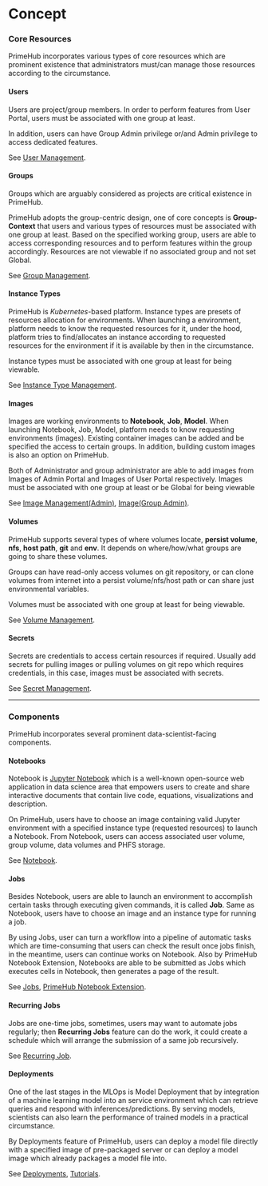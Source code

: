 # Concept

### Core Resources

PrimeHub incorporates various types of core resources which are prominent existence that administrators must/can manage those resources according to the circumstance.

#### Users

Users are project/group members. In order to perform features from User Portal, users must be associated with one group at least.

In addition, users can have Group Admin privilege or/and Admin privilege to access dedicated features.

See [User Management](../../guides/administrator-guide/user-management.md).

#### Groups

Groups which are arguably considered as projects are critical existence in PrimeHub.

PrimeHub adopts the group-centric design, one of core concepts is **Group-Context** that users and various types of resources must be associated with one group at least. Based on the specified working group, users are able to access corresponding resources and to perform features within the group accordingly. Resources are not viewable if no associated group and not set Global.

See [Group Management](../../guides/administrator-guide/group-management.md).

#### Instance Types

PrimeHub is _Kubernetes_-based platform. Instance types are presets of resources allocation for environments. When launching a environment, platform needs to know the requested resources for it, under the hood, platform tries to find/allocates an instance according to requested resources for the environment if it is available by then in the circumstance.

Instance types must be associated with one group at least for being viewable.

See [Instance Type Management](../../guides/administrator-guide/instance-type-management/).

#### Images

Images are working environments to **Notebook**, **Job**, **Model**. When launching Notebook, Job, Model, platform needs to know requesting environments (images). Existing container images can be added and be specified the access to certain groups. In addition, building custom images is also an option on PrimeHub.

Both of Administrator and group administrator are able to add images from Images of Admin Portal and Images of User Portal respectively. Images must be associated with one group at least or be Global for being viewable

See [Image Management(Admin)](../../guides/administrator-guide/image-management/), [Image(Group Admin)](../../guides/user-guide/group-admin/images.md).

#### Volumes

PrimeHub supports several types of where volumes locate, **persist volume**, **nfs**, **host path**, **git** and **env**. It depends on where/how/what groups are going to share these volumes.

Groups can have read-only access volumes on git repository, or can clone volumes from internet into a persist volume/nfs/host path or can share just environmental variables.

Volumes must be associated with one group at least for being viewable.

See [Volume Management](../../guides/administrator-guide/volume-management/).

#### Secrets

Secrets are credentials to access certain resources if required. Usually add secrets for pulling images or pulling volumes on git repo which requires credentials, in this case, images must be associated with secrets.

See [Secret Management](../../guides/administrator-guide/secret-management.md).

***

### Components

PrimeHub incorporates several prominent data-scientist-facing components.

#### Notebooks

Notebook is [Jupyter Notebook](https://jupyter.org/) which is a well-known open-source web application in data science area that empowers users to create and share interactive documents that contain live code, equations, visualizations and description.

On PrimeHub, users have to choose an image containing valid Jupyter environment with a specified instance type (requested resources) to launch a Notebook. From Notebook, users can access associated user volume, group volume, data volumes and PHFS storage.

See [Notebook](broken-reference/).

#### Jobs

Besides Notebook, users are able to launch an environment to accomplish certain tasks through executing given commands, it is called **Job**. Same as Notebook, users have to choose an image and an instance type for running a job.

By using Jobs, user can turn a workflow into a pipeline of automatic tasks which are time-consuming that users can check the result once jobs finish, in the meantime, users can continue works on Notebook. Also by PrimeHub Notebook Extension, Notebooks are able to be submitted as Jobs which executes cells in Notebook, then generates a page of the result.

See [Jobs](../../guides/user-guide/jobs/jobs-recurring-jobs.md), [PrimeHub Notebook Extension](../../guides/user-guide/notebooks/primehub-notebook-extension/).

#### Recurring Jobs

Jobs are one-time jobs, sometimes, users may want to automate jobs regularly; then **Recurring Jobs** feature can do the work, it could create a schedule which will arrange the submission of a same job recursively.

See [Recurring Job](../../guides/user-guide/jobs/jobs-recurring-jobs.md#recurring-jobs).

#### Deployments

One of the last stages in the MLOps is Model Deployment that by integration of a machine learning model into an service environment which can retrieve queries and respond with inferences/predictions. By serving models, scientists can also learn the performance of trained models in a practical circumstance.

By Deployments feature of PrimeHub, users can deploy a model file directly with a specified image of pre-packaged server or can deploy a model image which already packages a model file into.

See [Deployments](broken-reference/), [Tutorials](../../guides/user-guide/deployments/tutorial/).
